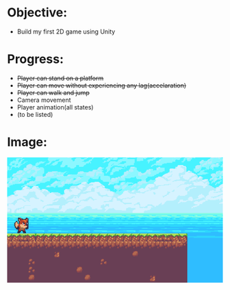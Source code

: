 # Objective:  
 - Build my first 2D game using Unity  
# Progress:  
 - ~~Player can stand on a platform~~
 - ~~Player can move without experiencing any lag(accelaration)~~
 - ~~Player can walk and jump~~
 - Camera movement
 - Player animation(all states)
 - (to be listed)
# Image:
![alt text](https://github.com/Racheltrq/2D-Game/blob/master/2D%20Game/Capture.PNG)

